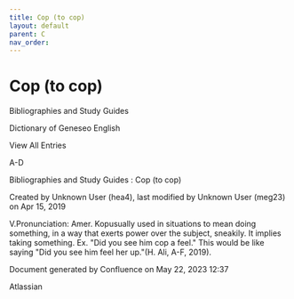 ```yaml
---
title: Cop (to cop)
layout: default
parent: C
nav_order:
---
```


# Cop (to cop)

Bibliographies and Study Guides

Dictionary of Geneseo English

View All Entries

A-D

Bibliographies and Study Guides : Cop (to cop)

Created by  Unknown User (hea4), last modified by  Unknown User (meg23) on Apr 15, 2019

V.Pronunciation: Amer. Kopusually used in situations to mean doing something, in a way that exerts power over the subject, sneakily. It implies taking something. Ex. &quot;Did you see him cop a feel.&quot; This would be like saying &quot;Did you see him feel her up.&quot;(H. Ali, A-F, 2019).

Document generated by Confluence on May 22, 2023 12:37

Atlassian

